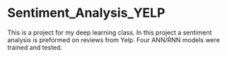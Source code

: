 # Sentiment_Analysis_YELP
This is a project for my deep learning class. In this project a sentiment analysis is preformed on reviews from Yelp. Four ANN/RNN models were trained and tested. 
